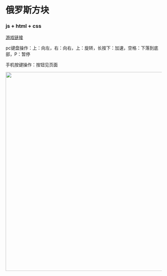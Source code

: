 # 俄罗斯方块
### js + html + css

[游戏链接](https://superpufferfish.github.io/htmlTetris/)

pc键盘操作：上：向左，右：向右，上：旋转，长按下：加速，空格：下落到底部，P：暂停

手机按键操作：按钮见页面

<img src="https://raw.githubusercontent.com/superPufferfish/codeImages/master/htmlTetris/game.png" width="640" />
